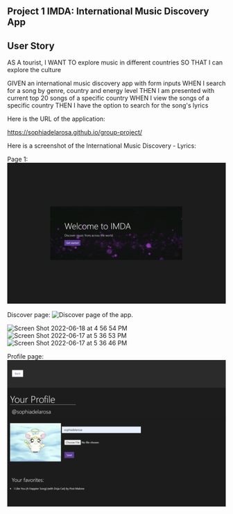 ## Project 1 IMDA: International Music Discovery App

## User Story
AS A tourist,
I WANT TO explore music in different countries
SO THAT I can explore the culture

GIVEN an international music discovery app with form inputs
WHEN I search for a song by genre, country and energy level
THEN I am presented with current top 20 songs of a specific country
WHEN I view the songs of a specific country 
THEN I have the option to search for the song's lyrics

Here is the URL of the application:

https://sophiadelarosa.github.io/group-project/


Here is a screenshot of the International Music Discovery - Lyrics:

Page 1:
![Opening page of the app.](./assets/images/index.png)

Discover page:
![Discover page of the app.](./assets/images/discover.png)

<img width="500" alt="Screen Shot 2022-06-18 at 4 56 54 PM" src="https://user-images.githubusercontent.com/100814403/174441960-662722ec-942d-4439-bc3e-73df7563bb53.png">


<img width="500" alt="Screen Shot 2022-06-17 at 5 36 53 PM" src="https://user-images.githubusercontent.com/100814403/174321561-1d3364cb-f415-4a87-953f-84e681e7cc95.png">


<img width="500" alt="Screen Shot 2022-06-17 at 5 36 46 PM" src="https://user-images.githubusercontent.com/100814403/174321592-8a40b00f-520e-4915-9bb7-516c8c74695e.png">

Profile page:
![Profile page of the app.](./assets/images/profile.png)

